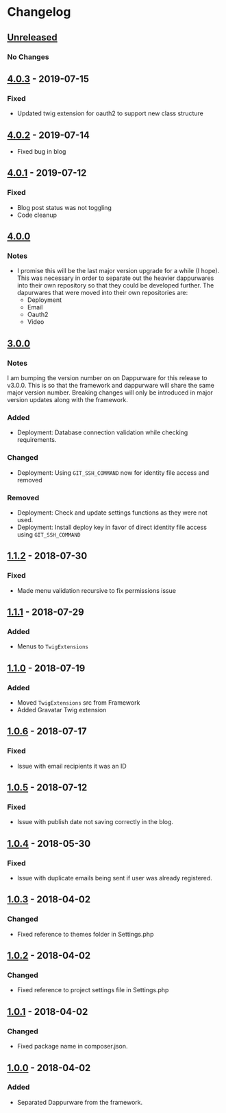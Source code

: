 # Changelog

## [Unreleased]
### No Changes

## [4.0.3] - 2019-07-15
### Fixed
- Updated twig extension for oauth2 to support new class structure

## [4.0.2] - 2019-07-14
- Fixed bug in blog

## [4.0.1] - 2019-07-12
### Fixed
- Blog post status was not toggling
- Code cleanup

## [4.0.0]
### Notes
- I promise this will be the last major version upgrade for a while (I hope).  This was necessary in order to separate out the heavier dappurwares into their own repository so that they could be developed further.  The dapurwares that were moved into their own repositories are:
	- Deployment
	- Email
	- Oauth2
	- Video

## [3.0.0]
### Notes
I am bumping the version number on on Dappurware for this release to v3.0.0.  This is so that the framework and dappurware will share the same major version number.  Breaking changes will only be introduced in major version updates along with the framework.

### Added
- Deployment: Database connection validation while checking requirements.

### Changed
- Deployment: Using `GIT_SSH_COMMAND` now for identity file access and removed

### Removed
- Deployment: Check and update settings functions as they were not used.
- Deployment: Install deploy key in favor of direct identity file access using `GIT_SSH_COMMAND`

## [1.1.2] - 2018-07-30
### Fixed
- Made menu validation recursive to fix permissions issue

## [1.1.1] - 2018-07-29
### Added
- Menus to `TwigExtensions`

## [1.1.0] - 2018-07-19
### Added
- Moved `TwigExtensions` src from Framework
- Added Gravatar Twig extension

## [1.0.6] - 2018-07-17
### Fixed
- Issue with email recipients it was an ID

## [1.0.5] - 2018-07-12
### Fixed
- Issue with publish date not saving correctly in the blog.

## [1.0.4] - 2018-05-30
### Fixed
- Issue with duplicate emails being sent if user was already registered.

## [1.0.3] - 2018-04-02
### Changed
- Fixed reference to themes folder in Settings.php

## [1.0.2] - 2018-04-02
### Changed
- Fixed reference to project settings file in Settings.php

## [1.0.1] - 2018-04-02
### Changed
- Fixed package name in composer.json.

## [1.0.0] - 2018-04-02
### Added
- Separated Dappurware from the framework.


[Unreleased]: https://github.com/dappur/dappurware/compare/v4.0.3...HEAD
[4.0.3]: https://github.com/dappur/dappurware/compare/v4.0.2...v4.0.3
[4.0.2]: https://github.com/dappur/dappurware/compare/v4.0.1...v4.0.2
[4.0.1]: https://github.com/dappur/dappurware/compare/v4.0.0...v4.0.1
[4.0.0]: https://github.com/dappur/dappurware/compare/v3.0.0...v4.0.0
[3.0.0]: https://github.com/dappur/dappurware/compare/v1.1.2...v3.0.0
[1.1.2]: https://github.com/dappur/dappurware/compare/v1.1.1...v1.1.2
[1.1.1]: https://github.com/dappur/dappurware/compare/v1.1.0...v1.1.1
[1.1.0]: https://github.com/dappur/dappurware/compare/v1.0.6...v1.1.0
[1.0.6]: https://github.com/dappur/dappurware/compare/v1.0.5...v1.0.6
[1.0.5]: https://github.com/dappur/dappurware/compare/v1.0.4...v1.0.5
[1.0.4]: https://github.com/dappur/dappurware/compare/v1.0.3...v1.0.4
[1.0.3]: https://github.com/dappur/dappurware/compare/v1.0.2...v1.0.3
[1.0.2]: https://github.com/dappur/dappurware/compare/v1.0.1...v1.0.2
[1.0.1]: https://github.com/dappur/dappurware/compare/v1.0.0...v1.0.1
[1.0.0]: https://github.com/dappur/dappurware/releases/tag/v1.0.0